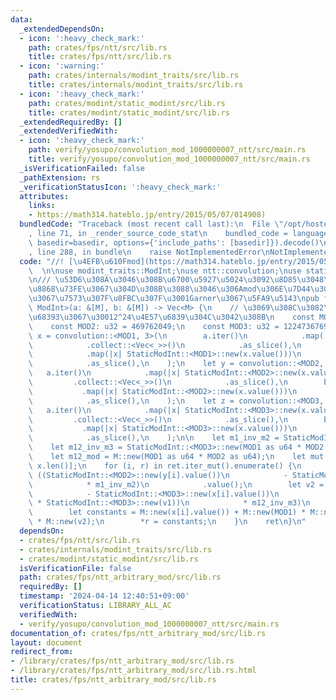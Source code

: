 ```yaml
---
data:
  _extendedDependsOn:
  - icon: ':heavy_check_mark:'
    path: crates/fps/ntt/src/lib.rs
    title: crates/fps/ntt/src/lib.rs
  - icon: ':warning:'
    path: crates/internals/modint_traits/src/lib.rs
    title: crates/internals/modint_traits/src/lib.rs
  - icon: ':heavy_check_mark:'
    path: crates/modint/static_modint/src/lib.rs
    title: crates/modint/static_modint/src/lib.rs
  _extendedRequiredBy: []
  _extendedVerifiedWith:
  - icon: ':heavy_check_mark:'
    path: verify/yosupo/convolution_mod_1000000007_ntt/src/main.rs
    title: verify/yosupo/convolution_mod_1000000007_ntt/src/main.rs
  _isVerificationFailed: false
  _pathExtension: rs
  _verificationStatusIcon: ':heavy_check_mark:'
  attributes:
    links:
    - https://math314.hateblo.jp/entry/2015/05/07/014908)
  bundledCode: "Traceback (most recent call last):\n  File \"/opt/hostedtoolcache/Python/3.10.14/x64/lib/python3.10/site-packages/onlinejudge_verify/documentation/build.py\"\
    , line 71, in _render_source_code_stat\n    bundled_code = language.bundle(stat.path,\
    \ basedir=basedir, options={'include_paths': [basedir]}).decode()\n  File \"/opt/hostedtoolcache/Python/3.10.14/x64/lib/python3.10/site-packages/onlinejudge_verify/languages/rust.py\"\
    , line 288, in bundle\n    raise NotImplementedError\nNotImplementedError\n"
  code: "//! [\u4EFB\u610Fmod](https://math314.hateblo.jp/entry/2015/05/07/014908)\
    \  \n\nuse modint_traits::ModInt;\nuse ntt::convolution;\nuse static_modint::StaticModInt;\n\
    \n/// \u53D6\u308A\u3046\u308B\u6700\u5927\u5024\u3092\u8D85\u3048\u308Bmod\u3092\
    \u8868\u73FE\u3067\u304D\u308B\u3088\u3046\u306Amod\u306E\u7D44\u3092\u9078\u3093\
    \u3067\u7573\u307F\u8FBC\u307F\u3001Garner\u3067\u5FA9\u5143\npub fn convolution_aribtrary_u32_mod<M:\
    \ ModInt>(a: &[M], b: &[M]) -> Vec<M> {\n    // \u3069\u308C\u3082\u539F\u5B50\
    \u68393\u3067\u30012^24\u4E57\u6839\u304C\u3042\u308B\n    const MOD1: u32 = 167772161;\n\
    \    const MOD2: u32 = 469762049;\n    const MOD3: u32 = 1224736769;\n    let\
    \ x = convolution::<MOD1, 3>(\n        a.iter()\n            .map(|x| StaticModInt::<MOD1>::new(x.value()))\n\
    \            .collect::<Vec<_>>()\n            .as_slice(),\n        b.iter()\n\
    \            .map(|x| StaticModInt::<MOD1>::new(x.value()))\n            .collect::<Vec<_>>()\n\
    \            .as_slice(),\n    );\n    let y = convolution::<MOD2, 3>(\n     \
    \   a.iter()\n            .map(|x| StaticModInt::<MOD2>::new(x.value()))\n   \
    \         .collect::<Vec<_>>()\n            .as_slice(),\n        b.iter()\n \
    \           .map(|x| StaticModInt::<MOD2>::new(x.value()))\n            .collect::<Vec<_>>()\n\
    \            .as_slice(),\n    );\n    let z = convolution::<MOD3, 3>(\n     \
    \   a.iter()\n            .map(|x| StaticModInt::<MOD3>::new(x.value()))\n   \
    \         .collect::<Vec<_>>()\n            .as_slice(),\n        b.iter()\n \
    \           .map(|x| StaticModInt::<MOD3>::new(x.value()))\n            .collect::<Vec<_>>()\n\
    \            .as_slice(),\n    );\n\n    let m1_inv_m2 = StaticModInt::<MOD2>::new(MOD1).inv();\n\
    \    let m12_inv_m3 = StaticModInt::<MOD3>::new(MOD1 as u64 * MOD2 as u64).inv();\n\
    \    let m12_mod = M::new(MOD1 as u64 * MOD2 as u64);\n    let mut ret = vec![M::raw(0);\
    \ x.len()];\n    for (i, r) in ret.iter_mut().enumerate() {\n        let v1 =\
    \ ((StaticModInt::<MOD2>::new(y[i].value())\n            - StaticModInt::<MOD2>::new(x[i].value()))\n\
    \            * m1_inv_m2)\n            .value();\n        let v2 = ((StaticModInt::<MOD3>::new(z[i].value())\n\
    \            - StaticModInt::<MOD3>::new(x[i].value())\n            - StaticModInt::<MOD3>::new(MOD1)\
    \ * StaticModInt::<MOD3>::new(v1))\n            * m12_inv_m3)\n            .value();\n\
    \        let constants = M::new(x[i].value()) + M::new(MOD1) * M::new(v1) + m12_mod\
    \ * M::new(v2);\n        *r = constants;\n    }\n    ret\n}\n"
  dependsOn:
  - crates/fps/ntt/src/lib.rs
  - crates/internals/modint_traits/src/lib.rs
  - crates/modint/static_modint/src/lib.rs
  isVerificationFile: false
  path: crates/fps/ntt_arbitrary_mod/src/lib.rs
  requiredBy: []
  timestamp: '2024-04-14 12:40:51+09:00'
  verificationStatus: LIBRARY_ALL_AC
  verifiedWith:
  - verify/yosupo/convolution_mod_1000000007_ntt/src/main.rs
documentation_of: crates/fps/ntt_arbitrary_mod/src/lib.rs
layout: document
redirect_from:
- /library/crates/fps/ntt_arbitrary_mod/src/lib.rs
- /library/crates/fps/ntt_arbitrary_mod/src/lib.rs.html
title: crates/fps/ntt_arbitrary_mod/src/lib.rs
---
```

